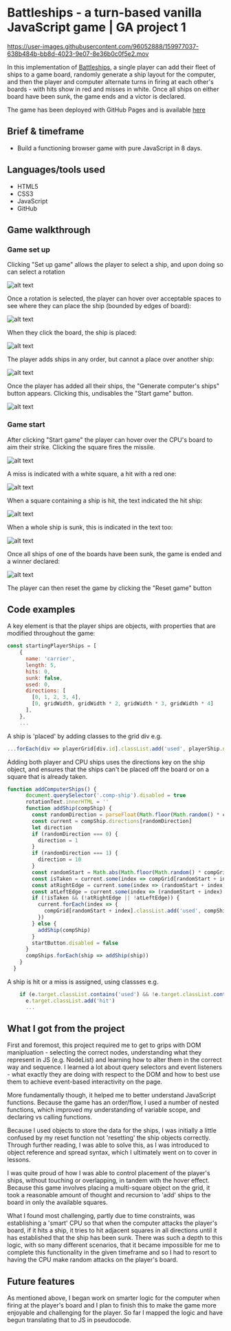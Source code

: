 # Battleships - a turn-based vanilla JavaScript game | GA project 1
https://user-images.githubusercontent.com/96052888/159977037-638b484b-bb8d-4023-9e07-8e36b0c0f5e2.mov

In this implementation of [Battleships](https://en.wikipedia.org/wiki/Battleship_(game)), a single player can add their fleet of ships to a game board, randomly generate a ship layout for the computer, and then the player and computer alternate turns in firing at each other's boards - with hits show in red and misses in white. Once all ships on either board have been sunk, the game ends and a victor is declared.

The game has been deployed with GitHub Pages and is available [here](https://pete-livermore.github.io/battleships/)

Brief & timeframe
------
* Build a functioning browser game with pure JavaScript in 8 days.

Languages/tools used
------
* HTML5
* CSS3
* JavaScript
* GitHub

Game walkthrough
------

### Game set up
Clicking "Set up game" allows the player to select a ship, and upon doing so can select a rotation

![alt text](https://res.cloudinary.com/di7ndofao/image/upload/v1648148916/Habit_tracker_app/Screenshot_2022-03-24_at_17.40.04_kwwzu1.png "Choose ship")

Once a rotation is selected, the player can hover over acceptable spaces to see where they can place the ship (bounded by edges of board):

![alt text](https://res.cloudinary.com/di7ndofao/image/upload/v1648148916/Habit_tracker_app/Screenshot_2022-03-24_at_17.40.09_rcna0i.png "Choose rotation")

When they click the board, the ship is placed:

![alt text](https://res.cloudinary.com/di7ndofao/image/upload/v1648148916/Habit_tracker_app/Screenshot_2022-03-24_at_17.40.22_pt4nrj.png "Ship hover")

The player adds ships in any order, but cannot a place over another ship:

![alt text](https://res.cloudinary.com/di7ndofao/image/upload/v1648148916/Habit_tracker_app/Screenshot_2022-03-24_at_17.40.33_krhhaw.png "Adding 2nd ship")

Once the player has added all their ships, the "Generate computer's ships" button appears. Clicking this, undisables the "Start game" button.

![alt text](https://res.cloudinary.com/di7ndofao/image/upload/v1648148916/Habit_tracker_app/Screenshot_2022-03-24_at_17.41.00_ccv9ad.png "Generate CPU ships")

### Game start

After clicking "Start game" the player can hover over the CPU's board to aim their strike. Clicking the square fires the missile.

![alt text](https://res.cloudinary.com/di7ndofao/image/upload/v1648148916/Habit_tracker_app/Screenshot_2022-03-24_at_17.41.11_rxvqwv.png "Aim")

A miss is indicated with a white square, a hit with a red one:

![alt text](https://res.cloudinary.com/di7ndofao/image/upload/v1648148916/Habit_tracker_app/Screenshot_2022-03-24_at_17.41.19_nam1e0.png "Miss")

When a square containing a ship is hit, the text indicated the hit ship:

![alt text](https://res.cloudinary.com/di7ndofao/image/upload/v1648148915/Habit_tracker_app/Screenshot_2022-03-24_at_18.14.42_dgd55y.png "Hit ship")

When a whole ship is sunk, this is indicated in the text too:

![alt text](https://res.cloudinary.com/di7ndofao/image/upload/v1648210845/Habit_tracker_app/Screenshot_2022-03-25_at_12.20.31_h80tzl.png "Sunk ship")

Once all ships of one of the boards have been sunk, the game is ended and a winner declared:

![alt text](https://res.cloudinary.com/di7ndofao/image/upload/v1648148915/Habit_tracker_app/Screenshot_2022-03-24_at_19.02.31_ljk9iu.png "Logo Title Text 1")

The player can then reset the game by clicking the "Reset game" button


Code examples
------
A key element is that the player ships are objects, with properties that are modified throughout the game:

```javascript
const startingPlayerShips = [
    {
      name: 'carrier',
      length: 5,
      hits: 0,
      sunk: false,
      used: 0,
      directions: [
        [0, 1, 2, 3, 4],
        [0, gridWidth, gridWidth * 2, gridWidth * 3, gridWidth * 4]
      ],
    },
    ...
  ```

A ship is 'placed' by adding classes to the grid div e.g.

```javascript
...forEach(div => playerGrid[div.id].classList.add('used', playerShip.name))
  ```


Adding both player and CPU ships uses the directions key on the ship object, and ensures that the ships can't be placed off the board or on a square that is already taken.

```javascript
function addComputerShips() {
      document.querySelector('.comp-ship').disabled = true
      rotationText.innerHTML = ''
      function addShip(compShip) {
        const randomDirection = parseFloat(Math.floor(Math.random() * compShip.directions.length))
        const current = compShip.directions[randomDirection]
        let direction
        if (randomDirection === 0) {
          direction = 1
        }
        if (randomDirection === 1) {
          direction = 10
        }
        const randomStart = Math.abs(Math.floor(Math.random() * compGrid.length - (compShip.directions[0].length * direction)))
        const isTaken = current.some(index => compGrid[randomStart + index].classList.contains('used'))
        const atRightEdge = current.some(index => (randomStart + index) % gridWidth === gridWidth - 1)
        const atLeftEdge = current.some(index => (randomStart + index) % gridWidth === 0)
        if (!isTaken && (!atRightEdge || !atLeftEdge)) {
          current.forEach(index => {
            compGrid[randomStart + index].classList.add('used', compShip.name, 'comp')
          })
        } else {
          addShip(compShip)
        }
        startButton.disabled = false
      }
      compShips.forEach(ship => addShip(ship))
    }
  }
  ```
  A ship is hit or a miss is assigned, using classses e.g. 
  
  ```javascript
      if (e.target.classList.contains('used') && !e.target.classList.contains('hit') && !e.target.classList.contains('miss')) {
        e.target.classList.add('hit')
        ...
  ```

What I got from the project
------
First and foremost, this project required me to get to grips with DOM manipluation - selecting the correct nodes, understanding what they represent in JS (e.g. NodeList) and learning how to alter them in the correct way and sequence. I learned a lot about query selectors and event listeners - what exactly they are doing with respect to the DOM and how to best use them to achieve event-based interactivity on the page.

More fundamentally though, it helped me to better understand JavaScript functions. Because the game has an order/flow, I used a number of nested functions, which improved my understanding of variable scope, and declaring vs calling functions.

Because I used objects to store the data for the ships, I was initially a little confused by my reset function not 'resetting' the ship objects correctly. Through further reading, I was able to solve this, as I was introduced to object reference and spread syntax, which I ultimately went on to cover in lessons.

I was quite proud of how I was able to control placement of the player's ships, without touching or overlapping, in tandem with the hover effect. Because this game involves placing a multi-square object on the grid, it took a reasonable amount of thought and recursion to 'add' ships to the board in only the available squares. 

What I found most challenging, partly due to time constraints, was establishing a 'smart' CPU so that when the computer attacks the player's board, if it hits a ship, it tries to hit adjacent squares in all directions until it has established that the ship has been sunk. There was such a depth to this logic, with so many different scenarios, that it became impossible for me to complete this functionality in the given timeframe and so I had to resort to having the CPU make random attacks on the player's board.

Future features
------
As mentioned above, I began work on smarter logic for the computer when firing at the player's board and I plan to finish this to make the game more enjoyable and challenging for the player. So far I mapped the logic and have begun translating that to JS in pseudocode.
